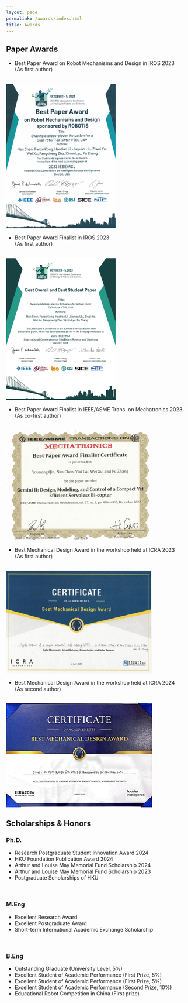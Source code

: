 ```yaml
---
layout: page
permalink: /awards/index.html
title: Awards
---
```


## Paper Awards
- Best Paper Award on Robot Mechanisms and Design in IROS 2023<br>
(As first author)
<br>
<img src="/awards_img/IROS.jpg" width="300">

- Best Paper Award Finalist in IROS 2023<br>
(As first author)
<br>
<img src="/awards_img/IROS2.jpg" width="300">

- Best Paper Award Finalist in IEEE/ASME Trans. on Mechatronics 2023<br>
(As co-first author)
<br>
<img src="/awards_img/T-MECH.jpg" width="400">

- Best Mechanical Design Award in the workshop held at ICRA 2023<br>
(As first author)
<br>
<img src="/awards_img/ICRA2023.jpg" width="400">

- Best Mechanical Design Award in the workshop held at ICRA 2024<br>
(As second author)
<br>
<img src="/awards_img/ICRA2024.jpg" width="400">

## Scholarships & Honors
### Ph.D.
<!-- - Research Postgraduate Student Innovation Award (Up to 10 persons, 50k HKD funding)
- Arthur and Louise May Memorial Fund Scholarship (27.5k HKD)
- Postgraduate Scholarships of HKU (18.9k HKD per month for 4 years) -->
- Research Postgraduate Student Innovation Award 2024
- HKU Foundation Publication Award 2024
- Arthur and Louise May Memorial Fund Scholarship 2024
- Arthur and Louise May Memorial Fund Scholarship 2023
- Postgraduate Scholarships of HKU
<br>

### M.Eng
- Excellent Research Award
- Excellent Postgraduate Award
- Short-term International Academic Exchange Scholarship
<br>

### B.Eng
- Outstanding Graduate (University Level, 5%)
- Excellent Student of Academic Performance (First Prize, 5%)
- Excellent Student of Academic Performance (First Prize, 5%)
- Excellent Student of Academic Performance (Second Prize, 10%)
- Educational Robot Competition in China (First prize)



<!-- - May 2023：**XiamenAir Scholarship** (about $1400)<br>One of the highest scholarships in Fujian Province.
- March 2023：Second Prize Scholarship of FZU ($1400)
- Sep 2022: Best Student Project Award of Maynooth (€100)
- Sep 2022：First Prize Scholarship of FZU ($2100)
- March 2022：First Prize Scholarship of FZU ($2100)
- Sep 2021：Third Prize Scholarship of FZU ($700)
- March 2021：First Prize Scholarship of FZU ($2100)<br>Combined degree scholarship between FZU and Maynooth. -->

<!-- ## Competitions -->

<!-- - May 2023：**Finalist Award** in Mathematical Contest In Modeling (Top 1% of all 20508 paper)
- May 2023：Third Prize in Milan Design Week China Design Exhibition (powered by my girlfriend)
- Dec 2022：**First Prize** (Fujian Competition Area) in China Undergraduate Mathematical Contest in Modeling (Top 8%)
- Oct 2022：Maynooth International Engineering College Best Student Project in Academic Year 2022
- Aug 2022： Third Prize in China National College Student Computer Design Competition
- June 2022：Second Prize in Fujian College Student Computer Design Competition
- June 2022：**Champion** of 100-meter Freestyle Swimming Competition of Fuzhou University
- June 2022：Third Prize in the 13th "Nanwei" Cup Mathematical Mathematical Contest in Modeling
- May 2022：Third Prize (Short Videos Group) in China National College Student New Media Competition -->

<!-- ## Honors -->

<!-- - May 2023：Outstanding Student Leaders of Fuzhou University
- Sep 2022：Nomination for China National Scholarship (3/1200)
- June 2022：Nomination for China Telecom Scholarship (1/900)
- April 2022：**Top 10 Best Volunteers (Only 10/30000)** of Fuzhou University
- July 2021：Outstanding volunteer at 44th session of the World Heritage Committee
- May 2021：Merit Student of Fuzhou University
- April 2021：Outstanding volunteer at 4th Digital China Summit -->

<!-- ## Services -->

<!-- - Sep 2022 - Sep 2023：IEEE Student Membership
- Sep 2021 - Sep 2022：Deputy President of Volunteer Department, Youth League Committee, Fuzhou University
- Sep 2020 - Sep 2021：Monitor of Maynooth International Engineering College, Fuzhou University -->

<!-- Lastest Update: 21th May 2023 &nbsp; [中文 (Chinese Version)](https://caihanlin.com/awards-zh/) -->
